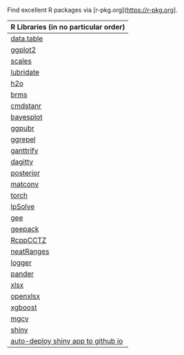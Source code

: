 
Find excellent R packages via [r-pkg.org](https://r-pkg.org].

| R Libraries (in no particular order)                                             |
|----------------------------------------------------------------------------------|
| [data.table](https://github.com/Rdatatable/data.table)                           |
| [ggplot2](https://github.com/tidyverse/ggplot2)                                  |
| [scales](https://scales.r-lib.org/)                                              |
| [lubridate](https://github.com/tidyverse/lubridate)                              |
| [h2o](https://github.com/h2oai/h2o-3)                                            |
| [brms](https://paul-buerkner.github.io/brms/)                                    |
| [cmdstanr](https://mc-stan.org/cmdstanr/)                                        |
| [bayesplot](https://mc-stan.org/bayesplot/)                                      |
| [ggpubr](https://rpkgs.datanovia.com/ggpubr/)                                    |
| [ggrepel](https://github.com/slowkow/ggrepel)                                    |
| [ganttrify](https://github.com/giocomai/ganttrify)                               |
| [dagitty](http://dagitty.net/primer/)                                            |
| [posterior](https://github.com/stan-dev/posterior)                               |
| [matconv](https://github.com/cran/matconv)                                       |
| [torch](https://github.com/mlverse/torch)                                        |
| [lpSolve](https://github.com/gaborcsardi/lpSolve)                                |
| [gee](https://github.com/cran/gee)                                               |
| [geepack](https://github.com/cran/geepack)                                       |
| [RcppCCTZ](https://github.com/eddelbuettel/rcppcctz)                             |
| [neatRanges](https://github.com/arg0naut91/neatRanges)                           |
| [logger](https://daroczig.github.io/logger/)                                     |
| [pander](https://rapporter.github.io/pander/)                                    |
| [xlsx](https://github.com/colearendt/xlsx)                                       |
| [openxlsx](https://ycphs.github.io/openxlsx/index.html)                          |
| [xgboost](https://xgboost.readthedocs.io/en/stable/R-package/index.html)         |
| [mgcv](https://github.com/cran/mgcv)                                             |
| [shiny](https://github.com/rstudio/shiny)                                        |
| [auto-deploy shiny app to github io](https://github.com/RMHogervorst/testshiny)  |
